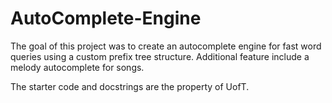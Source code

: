 # AutoComplete-Engine

The goal of this project was to create an autocomplete engine for fast word queries using a custom prefix tree structure. Additional feature include a melody autocomplete for songs. 

The starter code and docstrings are the property of UofT.
